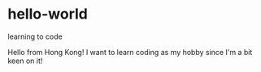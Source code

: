# hello-world
learning to code

Hello from Hong Kong!
I want to learn coding as my hobby since I'm a bit keen on it!
